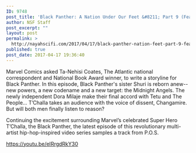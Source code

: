 ```yaml
---
ID: 9748
post_title: 'Black Panther: A Nation Under Our Feet &#8211; Part 9 (Featuring P.O.S)'
author: NSF Staff
post_excerpt: ""
layout: post
permalink: >
  http://nayahscifi.com/2017/04/17/black-panther-nation-feet-part-9-featuring-p-o-s/
published: true
post_date: 2017-04-17 19:36:40
---
```

Marvel Comics asked Ta-Nehisi Coates, The Atlantic national correspondent and National Book Award winner, to write a storyline for Black Panther. In this episode, Black Panther's sister Shuri is reborn anew-- new powers, a new codename and a new target: the Midnight Angels. The newly independent Dora Milaje make their final accord with Tetu and The People… T’Challa takes an audience with the voice of dissent, Changamire. But will both men finally listen to reason?

Continuing the excitement surrounding Marvel’s celebrated Super Hero T’Challa, the Black Panther, the latest episode of this revolutionary multi-artist hip-hop-inspired video series samples a track from P.O.S.

https://youtu.be/eIRrgdRkY30